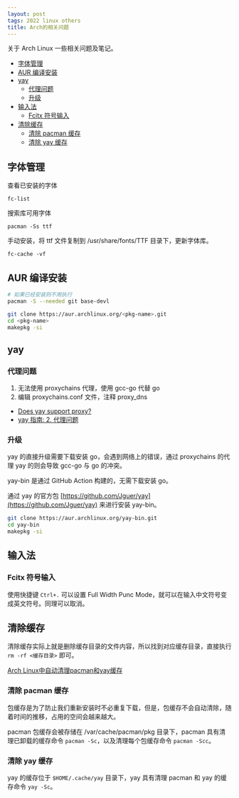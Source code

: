 ```yaml
---
layout: post
tags: 2022 linux others
title: Arch的相关问题
---
```


关于 Arch Linux 一些相关问题及笔记。

<!-- vim-markdown-toc GFM -->

- [字体管理](#字体管理)
- [AUR 编译安装](#aur-编译安装)
- [yay](#yay)
  - [代理问题](#代理问题)
  - [升级](#升级)
- [输入法](#输入法)
  - [Fcitx 符号输入](#fcitx-符号输入)
- [清除缓存](#清除缓存)
  - [清除 pacman 缓存](#清除-pacman-缓存)
  - [清除 yay 缓存](#清除-yay-缓存)

<!-- vim-markdown-toc -->

## 字体管理

查看已安装的字体

```shell
fc-list
```

搜索库可用字体

```shell
pacman -Ss ttf
```

手动安装，将 ttf 文件复制到 /usr/share/fonts/TTF 目录下，更新字体库。

```shell
fc-cache -vf
```

## AUR 编译安装

```sh
# 如果已经安装则不用执行
pacman -S --needed git base-devl

git clone https://aur.archlinux.org/<pkg-name>.git
cd <pkg-name>
makepkg -si
```

## yay

### 代理问题

1. 无法使用 proxychains 代理，使用 gcc-go 代替 go
2. 编辑 proxychains.conf 文件，注释 proxy_dns

- [Does yay support proxy?](https://github.com/Jguer/yay/issues/951)
- [yay 指南: 2. 代理问题](https://suiahae.me/yay-s-guide-No-2-proxy-issues/)

### 升级

yay 的直接升级需要下载安装 go，会遇到网络上的错误，通过 proxychains 的代理 yay 的则会导致 gcc-go 与 go 的冲突。

yay-bin 是通过 GitHub Action 构建的，无需下载安装 go。

通过 yay 的官方包 [https://github.com/Jguer/yay](https://github.com/Jguer/yay) 来进行安装 yay-bin。

```sh
git clone https://aur.archlinux.org/yay-bin.git
cd yay-bin
makepkg -si
```

## 输入法

### Fcitx 符号输入

使用快捷键 `Ctrl+.` 可以设置 Full Width Punc Mode，就可以在输入中文符号变成英文符号。同理可以取消。

## 清除缓存

清除缓存实际上就是删除缓存目录的文件内容，所以找到对应缓存目录，直接执行 `rm -rf <缓存目录>` 即可。

[Arch Linux中自动清理pacman和yay缓存](https://devpress.csdn.net/linux/62ed056f89d9027116a11c5c.html)

### 清除 pacman 缓存

包缓存是为了防止我们重新安装时不必重复下载，但是，包缓存不会自动清除，随着时间的推移，占用的空间会越来越大。

pacman 包缓存会被存储在 /var/cache/pacman/pkg 目录下，pacman 具有清理已卸载的缓存命令 `pacman -Sc`，以及清理每个包缓存命令 `pacman -Scc`。

### 清除 yay 缓存

yay 的缓存位于 `$HOME/.cache/yay` 目录下，yay 具有清理 pacman 和 yay 的缓存命令 `yay -Sc`。
